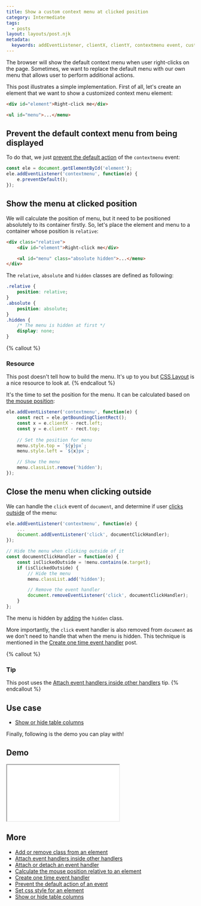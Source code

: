 ```yaml
---
title: Show a custom context menu at clicked position
category: Intermediate
tags:
  - posts
layout: layouts/post.njk
metadata:
  keywords: addEventListener, clientX, clientY, contextmenu event, custom context menu, detect click outside, getBoundingClientRect, mouse position, prevent default action, set element position
---
```


The browser will show the default context menu when user right-clicks on the page. Sometimes, we want to replace the default menu with our own menu that allows user to perform additional actions.

This post illustrates a simple implementation. First of all, let's create an element that we want to show a customized context menu element:

```html
<div id="element">Right-click me</div>

<ul id="menu">...</menu>
```

## Prevent the default context menu from being displayed

To do that, we just [prevent the default action](/prevent-the-default-action-of-an-event) of the `contextmenu` event:

```js
const ele = document.getElementById('element');
ele.addEventListener('contextmenu', function(e) {
    e.preventDefault();
});
```

## Show the menu at clicked position

We will calculate the position of menu, but it need to be positioned absolutely to its container firstly. So, let's place the element and menu to a container whose position is `relative`:

```html
<div class="relative">
    <div id="element">Right-click me</div>

    <ul id="menu" class="absolute hidden">...</menu>
</div>
```

The `relative`, `absolute` and `hidden` classes are defined as following:

```css
.relative {
    position: relative;
}
.absolute {
    position: absolute;
}
.hidden {
    /* The menu is hidden at first */
    display: none;
}
```

{% callout %}
### Resource

This post doesn't tell how to build the menu. It's up to you but [CSS Layout](https://csslayout.io/patterns/menu) is a nice resource to look at.
{% endcallout %}

It's the time to set the position for the menu. It can be calculated based on [the mouse position](/calculate-the-mouse-position-relative-to-an-element):

```js
ele.addEventListener('contextmenu', function(e) {
    const rect = ele.getBoundingClientRect();
    const x = e.clientX - rect.left;
    const y = e.clientY - rect.top;
    
    // Set the position for menu
    menu.style.top = `${y}px`;
    menu.style.left = `${x}px`;

    // Show the menu
    menu.classList.remove('hidden');
});
```

## Close the menu when clicking outside

We can handle the `click` event of `document`, and determine if user [clicks outside](/detect-clicks-outside-of-an-element) of the menu:

```js
ele.addEventListener('contextmenu', function(e) {
    ...
    document.addEventListener('click', documentClickHandler);
});

// Hide the menu when clicking outside of it
const documentClickHandler = function(e) {
    const isClickedOutside = !menu.contains(e.target);
    if (isClickedOutside) {
        // Hide the menu
        menu.classList.add('hidden');

        // Remove the event handler
        document.removeEventListener('click', documentClickHandler);
    }
};
```

The menu is hidden by [adding](/add-or-remove-class-from-an-element) the `hidden` class. 

More importantly, the `click` event handler is also removed from `document` as we don't need to handle that when the menu is hidden. This technique is mentioned in the [Create one time event handler](/create-one-time-event-handler) post.

{% callout %}
### Tip

This post uses the [Attach event handlers inside other handlers](/attach-event-handlers-inside-other-handlers) tip.
{% endcallout %}

## Use case

* [Show or hide table columns](/show-or-hide-table-columns)

Finally, following is the demo you can play with!

## Demo

<iframe src='/demo/show-a-custom-context-menu-at-clicked-position/index.html'></iframe>

## More

* [Add or remove class from an element](/add-or-remove-class-from-an-element)
* [Attach event handlers inside other handlers](/attach-event-handlers-inside-other-handlers)
* [Attach or detach an event handler](/attach-or-detach-an-event-handler)
* [Calculate the mouse position relative to an element](/calculate-the-mouse-position-relative-to-an-element)
* [Create one time event handler](/create-one-time-event-handler)
* [Prevent the default action of an event](/prevent-the-default-action-of-an-event)
* [Set css style for an element](/set-css-style-for-an-element)
* [Show or hide table columns](/show-or-hide-table-columns)